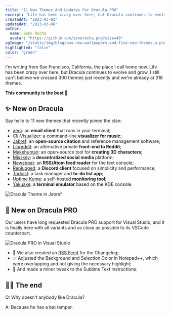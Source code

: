 ```yaml
---
title: "11 New Themes And Updates For Dracula PRO"
excerpt: "Life has been crazy over here, but Dracula continues to evolve and grow."
createdAt: "2023-03-02"
updatedAt: "2023-03-06"
author:
  name: Zeno Rocha
  avatar: "https://github.com/zenorocha.png?size=48"
ogImage: "/static/img/blog/aws-new-wallpapers-and-five-new-themes-a.png"
highlighted: "false"
color: "green"
---
```


I'm writing from San Francisco, California, the place I call home now. Life has been crazy over here, but Dracula continues to evolve and grow. I still can't believe we crossed 300 themes just recently and we're already at 318 themes.

**This community is the best 💜**

## ✨ New on Dracula

Say hello to 11 new themes that recently joined the clan:

- [aerc](/aerc): an **email client** that runs in your terminal;
- [Cli-Visualizer](/cli-visualizer): a command-line **visualizer for music**;
- [Jabref](/jabref): an **open-source citation** and reference management software;
- [Libreddit](/libreddit): an alternative private **front-end to Reddit**;
- [Makehuman](/makehuman): an open-source tool for **creating 3D characters**;
- [Misskey](/misskey): a **decentralized social media** platform;
- [Newsboat](/newsboat): an **RSS/Atom feed reader** for the text console;
- [Replugged](/replugged): a **Discord client** focused on simplicity and performance;
- [Todoist](/todoist): a task manager and **to-do list app**;
- [Uptime Kuma](/uptime-kuma): a self-hosted **monitoring tool**;
- [Yakuake](/yakuake): a **terminal emulator** based on the KDE console.

![Dracula Theme in Jabref](/static/img/blog/11-new-themes-and-updates-for-dracula-pro-a.png)

## 🦇 New on Dracula PRO

Our users have long requested Dracula PRO support for Visual Studio, and it is finally here with all variants and as close as possible to its VSCode counterpart.

![Dracula PRO in Visual Studio](/static/img/blog/11-new-themes-and-updates-for-dracula-pro-b.png)

- 📰 We also created an [RSS Feed](/changelog-rss.xml) for the Changelog;
- ✅ Adjusted the Background and Selection Color in Notepad++, which were overlapping and not giving the necessary highlight;
- 🎯 And made a minor tweak to the Sublime Text instructions.

## 👋🏻 The end

Q: Why doesn’t anybody like Dracula?

A: Because he has a bat temper.
